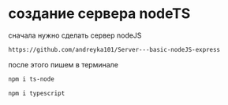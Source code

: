 # создание сервера nodeTS

сначала нужно сделать сервер nodeJS

``` bash
https://github.com/andreyka101/Server---basic-nodeJS-express
```

после этого пишем в терминале
``` bash
npm i ts-node
```

``` bash
npm i typescript
```


